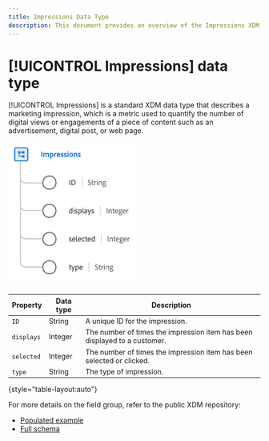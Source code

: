 ```yaml
---
title: Impressions Data Type
description: This document provides an overview of the Impressions XDM data type.
---
```

# [!UICONTROL Impressions] data type

[!UICONTROL Impressions] is a standard XDM data type that describes a marketing impression, which is a metric used to quantify the number of digital views or engagements of a piece of content such as an advertisement, digital post, or web page.

![](../images/data-types/impressions.png)

| Property | Data type | Description |
| --- | --- | --- |
| `ID` | String | A unique ID for the impression. |
| `displays` | Integer | The number of times the impression item has been displayed to a customer. |
| `selected` | Integer | The number of times the impression item has been selected or clicked. |
| `type` | String | The type of impression. |

{style="table-layout:auto"}

For more details on the field group, refer to the public XDM repository:

* [Populated example](https://github.com/adobe/xdm/blob/master/components/datatypes/industry-verticals/impressions.example.1.json)
* [Full schema](https://github.com/adobe/xdm/blob/master/components/datatypes/industry-verticals/impressions.schema.json)
